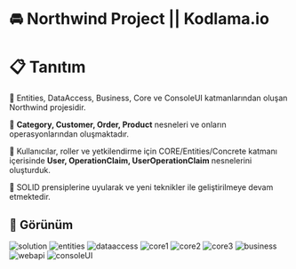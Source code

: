 # :oncoming_automobile: Northwind Project || Kodlama.io



#    :clipboard: Tanıtım

 :round_pushpin: Entities, DataAccess, Business, Core ve ConsoleUI katmanlarından oluşan Northwind projesidir.
   
:round_pushpin: **Category, Customer, Order, Product** nesneleri ve onların operasyonlarından oluşmaktadır.
   
:round_pushpin: Kullanıcılar, roller ve yetkilendirme için CORE/Entities/Concrete katmanı içerisinde  **User, OperationClaim, UserOperationClaim** nesnelerini oluşturduk.
   
:round_pushpin: SOLID prensiplerine uyularak ve yeni teknikler ile geliştirilmeye devam etmektedir.

##   :dizzy: Görünüm
![solution](https://user-images.githubusercontent.com/58807892/109879003-1681cf80-7c86-11eb-9845-dbc35ffd89f3.jpg)
![entities](https://user-images.githubusercontent.com/58807892/109879016-1d104700-7c86-11eb-914b-0e59e628a863.jpg)
![dataaccess](https://user-images.githubusercontent.com/58807892/109879030-20a3ce00-7c86-11eb-973b-8c8236a2d0ee.jpg)
![core1](https://user-images.githubusercontent.com/58807892/109879043-24375500-7c86-11eb-81e5-e78da38757b2.jpg)
![core2](https://user-images.githubusercontent.com/58807892/109879053-2699af00-7c86-11eb-856a-35f0c43f02f7.jpg)
![core3](https://user-images.githubusercontent.com/58807892/109879065-2a2d3600-7c86-11eb-8c9a-8b5286266430.jpg)
![business](https://user-images.githubusercontent.com/58807892/109879075-2c8f9000-7c86-11eb-958f-03926946f920.jpg)
![webapi](https://user-images.githubusercontent.com/58807892/109879092-30231700-7c86-11eb-823b-ad0fc2487cba.jpg)
![consoleUI](https://user-images.githubusercontent.com/58807892/109879097-331e0780-7c86-11eb-82be-2958c6106f80.jpg)


